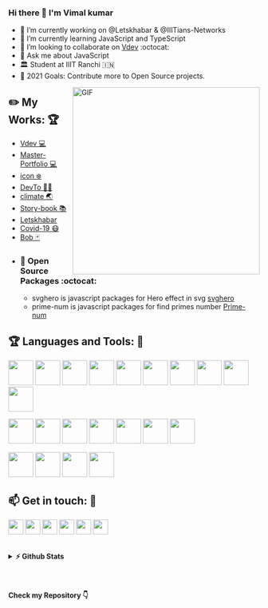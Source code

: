 ### Hi there 👋 I'm Vimal kumar
- 🔭 I’m currently working on @Letskhabar & @IIITians-Networks
- 🌱 I’m currently learning JavaScript and TypeScript
- 👯 I’m looking to collaborate on [Vdev](https://github.com/vdev-in) :octocat:
- 💬 Ask me about JavaScript
- 🏛️ Student at IIIT Ranchi :india:
- 🥅 2021 Goals: Contribute more to Open Source projects.


<img align="right" width="375" alt="GIF" src="https://miro.medium.com/max/1360/1*IRGHmiGsa16stedQvIaZfw.gif" />

## :pencil2: My Works: :trophy:  
- [Vdev 💻](https://vdev.in)
- [Master-Portfolio 💻](https://github.com/vimalverma558/master-portfolio)
- [icon ❄️](https://logo.letskhabar.com/)
- [DevTo 🧑‍💻](https://devto.vimalverma.in/)
- [climate 🌏](https://github.com/vimalverma558/climate)
- [Story-book 📚](https://story-bok.herokuapp.com/)
- [Letskhabar](https://letskhabar.com)
- [Covid-19 😷](https://covid-19.letskhabar.com/)
- [Bob 🃏](https://github.com/vimalverma558/Bob)
- ### :robot: Open Source Packages :octocat:
  - svghero is javascript packages for Hero effect in svg [svghero](https://github.com/vimalverma558/svghero)
  - prime-num is javascript packages for find primes number [Prime-num](https://www.npmjs.com/package/prime-num)

 ## :trophy: Languages and Tools: :robot:

<img src="https://logo.letskhabar.com/img?tool=html&acol=gold" width="50px"> <img src="https://logo.letskhabar.com/img?tool=css&acol=gold" width="50px"> <img src="https://logo.letskhabar.com/img?tool=bootstrap&acol=gold" width="50px"> <img src="https://logo.letskhabar.com/img?tool=js&acol=gold" width="50px"> <img src="https://logo.letskhabar.com/img?tool=react&acol=gold" width="50px"> <img src="https://logo.letskhabar.com/img?tool=node&acol=gold" width="50px"> <img src="https://logo.letskhabar.com/img?tool=mongodb&acol=gold" width="50px"> <img src="https://logo.letskhabar.com/img?tool=firebase&acol=gold" width="50px"> <img src="https://logo.letskhabar.com/img?tool=flutter&acol=gold" width="50px"> <img src="https://logo.letskhabar.com/img?tool=python&acol=gold" width="50px">

<img src="https://logo.letskhabar.com/img?tool=git&acol=gold" width="50px"> <img src="https://logo.letskhabar.com/img?tool=github&acol=gold" width="50px"> <img src="https://logo.letskhabar.com/img?tool=ubuntu&acol=gold" width="50px"> <img src="https://logo.letskhabar.com/img?tool=netlify&acol=gold" width="50px"> <img src="https://logo.letskhabar.com/img?tool=heroku&acol=gold" width="50px"> <img src="https://logo.letskhabar.com/img?tool=google_cloud&acol=gold" width="50px"> <img src="https://logo.letskhabar.com/img?tool=azure&acol=gold" width="50px">

<img src="https://logo.letskhabar.com/img?tool=figma&acol=gold" width="50px"> <img src="https://logo.letskhabar.com/img?tool=adobe-photoshop&acol=gold" width="50px"> <img src="https://logo.letskhabar.com/img?tool=adobe-premiere-pro&acol=gold" width="50px"> <img src="https://logo.letskhabar.com/img?tool=adobe-xd&acol=gold" width="50px">

## :mailbox: Get in touch: 💬
[<img src="https://logo.letskhabar.com/img?tool=linkedin&acol=gold" width="30px">](https://www.linkedin.com/in/vimal-verma/)
[<img src="https://logo.letskhabar.com/img?tool=dev&acol=gold" width="30px">](https://dev.to/vimal)
[<img src="https://logo.letskhabar.com/img?tool=twitter&acol=gold" width="30px">](https://twitter.com/vimalverma_in)
[<img src="https://logo.letskhabar.com/img?tool=mail&acol=gold" width="30px">](mailto:me@vimalverma.in)
[<img src="https://logo.letskhabar.com/img?tool=globe&acol=gold" width="30px">](https://vimalverma.in)
[<img src="https://logo.letskhabar.com/img?tool=play-button&acol=gold" width="30px">](https://www.youtube.com/websensevk)
<br>
<br>
<details>	
  <summary><b>⚡ Github Stats</b></summary>
<img height="180em" src="https://github-readme-stats.vercel.app/api?username=vimal-verma&show_icons=true&hide_border=true&&count_private=true&include_all_commits=true" />
<img src="https://activity-graph.herokuapp.com/graph?username=vimal-verma&theme=xcode" />
<!-- <img height="180em" src="https://github-readme-stats.vercel.app/api/top-langs/?username=vimal-verma&exclude_repo=KNN-Image-Classification&show_icons=true&hide_border=true&layout=compact&langs_count=8"/> -->
</details>

<br>
<br>

#### Check my Repository 👇
